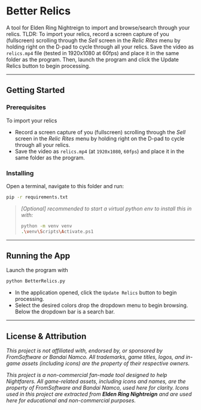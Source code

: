 # Better Relics
A tool for Elden Ring Nightreign to import and browse/search through your relics.
TLDR:
To import your relics, record a screen capture of you (fullscreen) scrolling through the *Sell* screen in the *Relic Rites* menu by holding right on the D-pad to cycle through all your relics. Save the video as `relics.mp4` file (tested in 1920x1080 at 60fps) and place it in the same folder as the program. Then, launch the program and click the Update Relics button to begin processing.


---

## Getting Started

### Prerequisites
To import your relics
- Record a screen capture of you (fullscreen) scrolling through the *Sell* screen in the *Relic Rites* menu by holding right on the D-pad to cycle through all your relics. 
- Save the video as `relics.mp4` (at `1920x1080`, `60fps`) and place it in the same folder as the program. 

### Installing
Open a terminal, navigate to this folder and run:
```bash
pip -r requirements.txt
```
>*[Optional] recommended to start a virtual python env to install this in with:*
> ```bash
> python -m venv venv
> .\venv\Scripts\Activate.ps1
> ```

---
## Running the App
Launch the program with
```bash
python BetterRelics.py
```
- In the application opened, click the `Update Relics` button to begin processing.
- Select the desired colors drop the dropdown menu to begin browsing. 
Below the dropdown bar is a search bar.


---

## License & Attribution

*This project is not affiliated with, endorsed by, or sponsored by FromSoftware or Bandai Namco. All trademarks, game titles, logos, and in-game assets (including icons) are the property of their respective owners.*

*This project is a non-commercial fan-made tool designed to help Nightfarers. All game-related assets, including icons and names, are the property of FromSoftware and Bandai Namco, used here for clarity. Icons used in this project are extracted from **Elden Ring Nightreign** and are used here for educational and non-commercial purposes.*